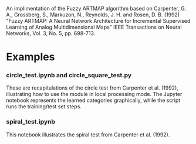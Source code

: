 An implimentation of the Fuzzy ARTMAP algorithm based on 
Carpenter, G. A., Grossberg, S., Markuzon, N., Reynolds, J. H. and Rosen, D. B. (1992)
"Fuzzy ARTMAP: A Neural Network Architecture for Incremental Supervised Learning of Analog Multidimensional Maps"
IEEE Transactions on Neural Networks, Vol. 3, No. 5, pp. 698-713.

# Examples

### circle_test.ipynb and circle_square_test.py

These are recapitulations of the circle test from Carpenter et al. (1992), illustrating how to use the module in local processing mode. The Jupyter notebook represents the learned categories graphically, while the script runs the training/test set steps.

### spiral_test.ipynb

This notebook illustrates the spiral test from Carpenter et al. (1992).
